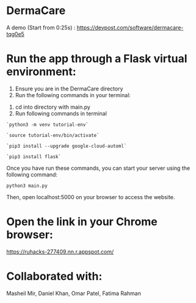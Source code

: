 # DermaCare

A demo (Start from 0:25s) : https://devpost.com/software/dermacare-tqg0e5

# Run the app through a Flask virtual environment:

  1) Ensure you are in the DermaCare directory
  2) Run the following commands in your terminal:
  
  
  1. cd into directory with main.py
  2. Run following commands in terminal
		
	`python3 -m venv tutorial-env`
	
	`source tutorial-env/bin/activate`
	
	`pip3 install --upgrade google-cloud-automl`
	
	`pip3 install flask`
    
   Once you have run these commands, you can start your server using the following command:
   
   `python3 main.py`
      
   Then, open localhost:5000 on your browser to access the website.

# Open the link in your Chrome browser:

https://ruhacks-277409.nn.r.appspot.com/

# Collaborated with:

Masheil Mir, Daniel Khan, Omar Patel, Fatima Rahman
